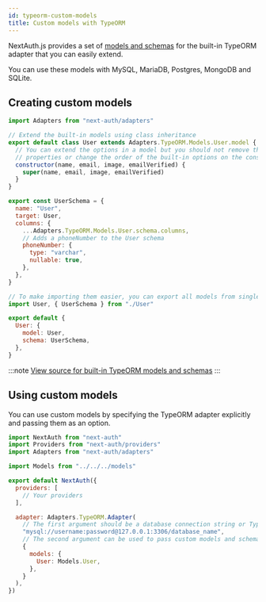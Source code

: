 ```yaml
---
id: typeorm-custom-models
title: Custom models with TypeORM
---
```


NextAuth.js provides a set of [models and schemas](/schemas/models) for the built-in TypeORM adapter that you can easily extend.

You can use these models with MySQL, MariaDB, Postgres, MongoDB and SQLite.

## Creating custom models

```js title="models/User.js"
import Adapters from "next-auth/adapters"

// Extend the built-in models using class inheritance
export default class User extends Adapters.TypeORM.Models.User.model {
  // You can extend the options in a model but you should not remove the base
  // properties or change the order of the built-in options on the constructor
  constructor(name, email, image, emailVerified) {
    super(name, email, image, emailVerified)
  }
}

export const UserSchema = {
  name: "User",
  target: User,
  columns: {
    ...Adapters.TypeORM.Models.User.schema.columns,
    // Adds a phoneNumber to the User schema
    phoneNumber: {
      type: "varchar",
      nullable: true,
    },
  },
}
```

```js title="models/index.js"
// To make importing them easier, you can export all models from single file
import User, { UserSchema } from "./User"

export default {
  User: {
    model: User,
    schema: UserSchema,
  },
}
```

:::note
[View source for built-in TypeORM models and schemas](https://github.com/nextauthjs/adapters/tree/canary/packages/typeorm-legacy/src/models)
:::

## Using custom models

You can use custom models by specifying the TypeORM adapter explicitly and passing them as an option.

```js title="pages/api/auth/[...nextauth].js"
import NextAuth from "next-auth"
import Providers from "next-auth/providers"
import Adapters from "next-auth/adapters"

import Models from "../../../models"

export default NextAuth({
  providers: [
    // Your providers
  ],

  adapter: Adapters.TypeORM.Adapter(
    // The first argument should be a database connection string or TypeORM config object
    "mysql://username:password@127.0.0.1:3306/database_name",
    // The second argument can be used to pass custom models and schemas
    {
      models: {
        User: Models.User,
      },
    }
  ),
})
```


